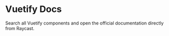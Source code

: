 # Vuetify Docs

Search all Vuetify components and open the official documentation directly from Raycast.
